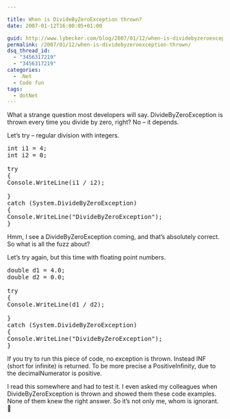 ```yaml
---

title: When is DivideByZeroException thrown?
date: 2007-01-12T16:00:05+01:00

guid: http://www.lybecker.com/blog/2007/01/12/when-is-dividebyzeroexception-thrown/
permalink: /2007/01/12/when-is-dividebyzeroexception-thrown/
dsq_thread_id:
  - "3456317219"
  - "3456317219"
categories:
  - .Net
  - Code fun
tags:
  - dotNet
---
```

What a strange question most developers will say. DivideByZeroException
is thrown every time you divide by zero, right? No – it depends.

Let’s try &#8211; regular division with integers.

<pre class="brush: csharp; title: ; notranslate" title="">int i1 = 4;
int i2 = 0;

try
{
Console.WriteLine(i1 / i2);

}
catch (System.DivideByZeroException)
{
Console.WriteLine("DivideByZeroException");
}
</pre>

Hmm, I see a DivideByZeroException coming, and that’s
absolutely correct. So what is all the fuzz about?

Let’s try again, but this time with floating point numbers.

<pre class="brush: csharp; title: ; notranslate" title="">double d1 = 4.0;
double d2 = 0.0;

try
{
Console.WriteLine(d1 / d2);

}
catch (System.DivideByZeroException)
{
Console.WriteLine("DivideByZeroException");
}
</pre>

If you try to run this piece of code, no exception is
thrown. Instead INF (short for infinite) is returned. To be more precise a PositiveInfinity,
due to the decimalNumerator is positive.

I read this somewhere and had to test it. I even asked
my colleagues when DivideByZeroException is thrown and showed them these code examples.
None of them knew the right answer. So it’s not only me, whom is ignorant. 🙂
